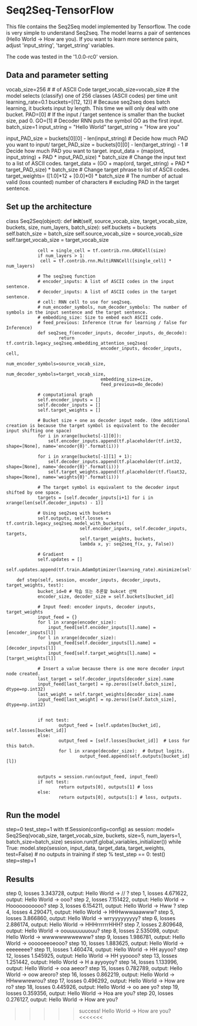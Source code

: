 # Seq2Seq-TensorFlow
This file contains the Seq2Seq model implemented by Tensorflow.
The code is very simple to understand Seq2seq. The model learns a pair of sentences (Hello World -> How are you).
If you want to learn more sentence pairs, adjust 'input_string', 'target_string' variables.

The code was tested in the '1.0.0-rc0' version.


## Data and parameter setting
vocab_size=256 # # of ASCII Code
target_vocab_size=vocab_size # the model selects (classify) one of 256 classes (ASCII codes) per time unit
learning_rate=0.1
buckets=[(12, 12)] # Because seq2seq does batch learning, it buckets input by length. This time we will only deal with one bucket.
PAD=[0] # If the input / target sentence is smaller than the bucket size, pad 0.
GO=[1] # Decoder RNN puts the symbol GO as the first input.
batch_size=1
input_string = "Hello World" 
target_string = "How are you"

input_PAD_size = buckets[0][0] - len(input_string) # Decide how much PAD you want to input/
target_PAD_size = buckets[0][0] - len(target_string) - 1 # Decide how much PAD you want to target.
input_data = (map(ord, input_string) + PAD * input_PAD_size) * batch_size # Change the input text to a list of ASCII codes.
target_data = (GO + map(ord, target_string) + PAD * target_PAD_size) * batch_size # Change target phrase to list of ASCII codes.
target_weights= ([1.0]*12 + [0.0]*0) * batch_size  # The number of actual valid (loss counted) number of characters 
                                                    # excluding PAD in the target sentence.

## Set up the architecture
class Seq2Seq(object):
        def __init__(self, source_vocab_size, target_vocab_size, buckets, size, num_layers, batch_size):
                self.buckets = buckets
                self.batch_size = batch_size
                self.source_vocab_size = source_vocab_size
                self.target_vocab_size = target_vocab_size

                cell = single_cell = tf.contrib.rnn.GRUCell(size)
                if num_layers > 1:
                 cell = tf.contrib.rnn.MultiRNNCell([single_cell] * num_layers)

                # The seq2seq function
                # encoder_inputs: A list of ASCII codes in the input sentence.
                # decoder_inputs: A list of ASCII codes in the target sentence.
                # cell: RNN cell to use for seq2seq.
                # num_encoder_symbols, num_decoder_symbols: The number of symbols in the input sentence and the target sentence.
                # embedding_size: Size to embed each ASCII code.
                # feed_previous: Inference (true for learning / false for Inference)
                def seq2seq_f(encoder_inputs, decoder_inputs, do_decode):
                        return tf.contrib.legacy_seq2seq.embedding_attention_seq2seq(
                                        encoder_inputs, decoder_inputs, cell,
                                        num_encoder_symbols=source_vocab_size,
                                        num_decoder_symbols=target_vocab_size,
                                        embedding_size=size,
                                        feed_previous=do_decode)
                    
                # computational graph 
                self.encoder_inputs = []
                self.decoder_inputs = []
                self.target_weights = []
                
                # Bucket size + one as decoder input node. (One additional creation is because the target symbol is equivalent to the decoder input shifting one space)
                for i in xrange(buckets[-1][0]):
                    self.encoder_inputs.append(tf.placeholder(tf.int32, shape=[None], name='encoder{0}'.format(i)))

                for i in xrange(buckets[-1][1] + 1):
                    self.decoder_inputs.append(tf.placeholder(tf.int32, shape=[None], name='decoder{0}'.format(i)))
                    self.target_weights.append(tf.placeholder(tf.float32, shape=[None], name='weights{0}'.format(i)))
                    
                # The target symbol is equivalent to the decoder input shifted by one space.
                targets = [self.decoder_inputs[i+1] for i in xrange(len(self.decoder_inputs) - 1)]
                
                # Using seq2seq with buckets
                self.outputs, self.losses = tf.contrib.legacy_seq2seq.model_with_buckets(
                                self.encoder_inputs, self.decoder_inputs, targets,
                                self.target_weights, buckets,
                                lambda x, y: seq2seq_f(x, y, False))
                                
                # Gradient
                self.updates = []
                self.updates.append(tf.train.AdamOptimizer(learning_rate).minimize(self.losses[0]))

        def step(self, session, encoder_inputs, decoder_inputs, target_weights, test):
                bucket_id=0 # 학습 또는 추론할 bukcet 선택
                encoder_size, decoder_size = self.buckets[bucket_id]

                # Input feed: encoder inputs, decoder inputs, target_weights 
                input_feed = {}
                for l in xrange(encoder_size):
                    input_feed[self.encoder_inputs[l].name] = [encoder_inputs[l]]
                for l in xrange(decoder_size):
                    input_feed[self.decoder_inputs[l].name] = [decoder_inputs[l]]
                    input_feed[self.target_weights[l].name] = [target_weights[l]]

                # Insert a value because there is one more decoder input node created.
                last_target = self.decoder_inputs[decoder_size].name
                input_feed[last_target] = np.zeros([self.batch_size], dtype=np.int32)
                last_weight = self.target_weights[decoder_size].name
                input_feed[last_weight] = np.zeros([self.batch_size], dtype=np.int32)
                

                if not test:
                        output_feed = [self.updates[bucket_id], self.losses[bucket_id]]
                else:
                        output_feed = [self.losses[bucket_id]]  # Loss for this batch.
                        for l in xrange(decoder_size):  # Output logits.
                                output_feed.append(self.outputs[bucket_id][l])


                outputs = session.run(output_feed, input_feed)
                if not test:
                        return outputs[0], outputs[1] # loss
                else:
                        return outputs[0], outputs[1:] # loss, outputs.
                        
## Run the model
step=0
test_step=1
with tf.Session(config=config) as session:
        model= Seq2Seq(vocab_size, target_vocab_size, buckets, size=5, num_layers=1, batch_size=batch_size)
        session.run(tf.global_variables_initializer())
        while True:
                model.step(session, input_data, target_data, target_weights, test=False) # no outputs in training
                if step % test_step == 0:
                        test()
                step=step+1
                
## Results

step 0, losses 3.343728, output: Hello World -> //          ?
step 1, losses 4.671622, output: Hello World -> ooo?
step 2, losses 7.151422, output: Hello World -> Hooooooooooo?
step 3, losses 6.154211, output: Hello World -> Hww         ?
step 4, losses 4.290471, output: Hello World -> HHHwwwaaawww?
step 5, losses 3.866860, output: Hello World -> wrryyyyyyyyy?
step 6, losses 2.886174, output: Hello World -> HHHrrrrrrHHH?
step 7, losses 2.809648, output: Hello World -> oouuuuuuuouu?
step 8, losses 2.535098, output: Hello World -> wwwwwwwwewww?
step 9, losses 1.986781, output: Hello World -> oooooeeoeooo?
step 10, losses 1.883625, output: Hello World ->     eeeeeeee?
step 11, losses 1.460474, output: Hello World -> HH  ayyoo?
step 12, losses 1.545925, output: Hello World -> HH   yyoooo?
step 13, losses 1.251442, output: Hello World -> H a ayyoyoy?
step 14, losses 1.133996, output: Hello World -> ooa aeeor?
step 15, losses 0.782789, output: Hello World -> oow areoro?
step 16, losses 0.862219, output: Hello World -> HHwwwrewrou?
step 17, losses 0.496292, output: Hello World -> How are ro?
step 18, losses 0.445926, output: Hello World -> oo  aee yo?
step 19, losses 0.359356, output: Hello World -> Hoa are you?
step 20, losses 0.276127, output: Hello World -> How are you?
>>>>> success! Hello World -> How are you? <<<<<<<

